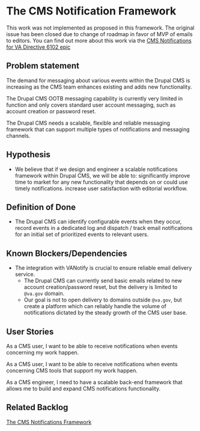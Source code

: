 # The CMS Notification Framework 

This work was not implemented as proposed in this framework. The original issue has been closed due to change of roadmap in favor of MVP of emails to editors. You can find out more about this work via the [CMS Notifications for VA Directive 6102 epic](https://github.com/department-of-veterans-affairs/va.gov-cms/issues/10477)

## Problem statement

The demand for messaging about various events within the Drupal CMS is increasing as the CMS team enhances existing and adds new functionality.

The Drupal CMS OOTB messaging capability is currently very limited in function and only covers standard user account messaging, such as account creation or password reset.

The Drupal CMS needs a scalable, flexible and reliable messaging framework that can support multiple types of notifications and messaging channels.

## Hypothesis

* We believe that if we design and engineer a scalable notifications framework within Drupal CMS, we will be able to:
significantly improve time to market for any new functionality that depends on or could use timely notifications.
increase user satisfaction with editorial workflow.

## Definition of Done

* The Drupal CMS can identify configurable events when they occur, record events in a dedicated log and dispatch / track email notifications for an initial set of prioritized events to relevant users.

## Known Blockers/Dependencies

* The integration with VANotify is crucial to ensure reliable email delivery service.
    * The Drupal CMS can currently send basic emails related to new account creation/password reset, but the delivery is limited to `@va.gov` domain. 
   * Our goal is not to open delivery to domains outside `@va.gov`, but create a platform which can reliably handle the volume of notifications dictated by the steady growth of the CMS user base.

## User Stories

As a CMS user, I want to be able to receive notifications when events concerning my work happen.

As a CMS user, I want to be able to receive notifications when events concerning CMS tools that support my work happen.

As a CMS engineer, I need to have a scalable back-end framework that allows me to build and expand CMS notifications functionality.

## Related Backlog

[The CMS Notifications Framework](https://github.com/department-of-veterans-affairs/va.gov-cms/issues/3155)
